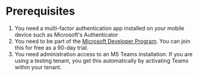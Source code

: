 # Prerequisites

1. You need a multi-factor authentication app installed on your mobile device such as Microsoft's Authenticator
1. You need to be part of the [Microsoft Developer Program](https://developer.microsoft.com/en-us/microsoft-365/dev-program).
   You can join this for free as a 90-day trial.
1. You need administration access to an MS Teams installation.
   If you are using a testing tenant, you get this automatically by activating Teams within your tenant.
